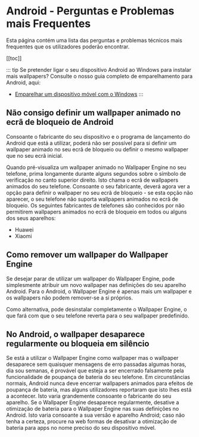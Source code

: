 # Android - Perguntas e Problemas mais Frequentes

Esta página contém uma lista das perguntas e problemas técnicos mais frequentes que os utilizadores poderão encontrar.

[[toc]]

::: tip
Se pretender ligar o seu dispositivo Android ao Windows para instalar mais wallpapers? Consulte o nosso guia completo de emparelhamento para Android, aqui:

* [Emparelhar um dispositivo móvel com o Windows](/mobile/pairing.html)
:::

## Não consigo definir um wallpaper animado no ecrã de bloqueio de Android

Consoante o fabricante do seu dispositivo e o programa de lançamento do Android que está a utilizar, poderá não ser possível para si definir um wallpaper animado no seu ecrã de bloqueio ou definir o mesmo wallpaper que no seu ecrã inicial.

Quando pré-visualiza um wallpaper animado no Wallpaper Engine no seu telefone, prima longamente durante alguns segundos sobre o símbolo de verificação no canto superior direito. Isto chama o ecrã de wallpapers animados do seu telefone. Consoante o seu fabricante, deverá agora ver a opção para definir o wallpaper no seu ecrã de bloqueio - se esta opção não aparecer, o seu telefone não suporta wallpapers animados no ecrã de bloqueio. Os seguintes fabricantes de telefones são conhecidos por não permitirem wallpapers animados no ecrã de bloqueio em todos ou alguns dos seus aparelhos:

* Huawei
* Xiaomi

## Como remover um wallpaper do Wallpaper Engine

Se desejar parar de utilizar um wallpaper do Wallpaper Engine, pode simplesmente atribuir um novo wallpaper nas definições do seu aparelho Android. Para o Android, o Wallpaper Engine é apenas mais um wallpaper e os wallpapers não podem remover-se a si próprios.

Como alternativa, pode desinstalar completamente o Wallpaper Engine, o que fará com que o seu telefone reverta para o seu wallpaper predefinido.

## No Android, o wallpaper desaparece regularmente ou bloqueia em silêncio

Se está a utilizar o Wallpaper Engine como wallpaper mas o wallpaper desaparece sem quaisquer mensagens de erro passadas algumas horas, dia sou semanas, é provável que esteja a ser encerrado falsamente pela funcionalidade de poupança de bateria do seu telefone. Em circunstâncias normais, Android nunca deve encerrar wallpapers animados para efeitos de poupança de bateria, mas alguns utilizadores reportaram que isto lhes está a acontecer. Isto varia grandemente consoante o fabricante do seu aparelho. Se o Wallpaper Engine desaparece regularmente, desative a otimização de bateria para o Wallpaper Engine nas suas definições no Android. Isto varia consoante a sua versão e aparelho Android; caso não tenha a certeza, procure na web formas de desativar a otimização de bateria para apps no nome preciso do seu dispositivo móvel.